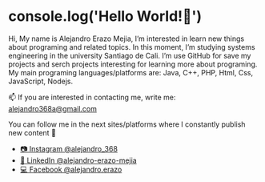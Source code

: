 # console.log('Hello World!👋')
Hi, My name is Alejandro Erazo Mejia, I’m interested in learn new things about programing and related topics. In this moment, I’m studying systems engineering in the university Santiago de Cali. I’m use GitHub for save my projects and serch projects interesting for learning more about programing. My main programing languages/platforms are: Java, C++, PHP, Html, Css, JavaScript, Nodejs.

📫 If you are interested in contacting me, write me: alejandro368a@gmail.com

You can follow me in the next sites/platforms where I constantly publish new content 🤘
- [📷 Instagram @alejandro_368](https://www.instagram.com/alejandro_368/)
- [💼 LinkedIn @alejandro-erazo-mejia](https://www.linkedin.com/in/alejandro-erazo-mejia-56a589193/)
- [💻 Facebook @alejandro.erazo](https://www.facebook.com/alejandro.erazo.5245)
